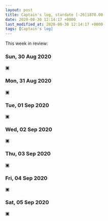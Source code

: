 ```yaml
---
layout: post
title: Captain's log, stardate [-26]1870.00
date: 2020-08-30 12:14:17 +0000
last_modified_at: 2020-08-30 12:14:17 +0000
tags: [Captain's log]
---
```


This week in review:

<!-- more -->

### Sun, 30 Aug 2020
▣

### Mon, 31 Aug 2020
▣

### Tue, 01 Sep 2020
▣

### Wed, 02 Sep 2020
▣

### Thu, 03 Sep 2020
▣

### Fri, 04 Sep 2020
▣

### Sat, 05 Sep 2020
▣
